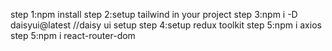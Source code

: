 step 1:npm install
step 2:setup tailwind in your project
step 3:npm i -D daisyui@latest   //daisy ui setup
step 4:setup redux toolkit
step 5:npm i axios
step 5:npm i react-router-dom